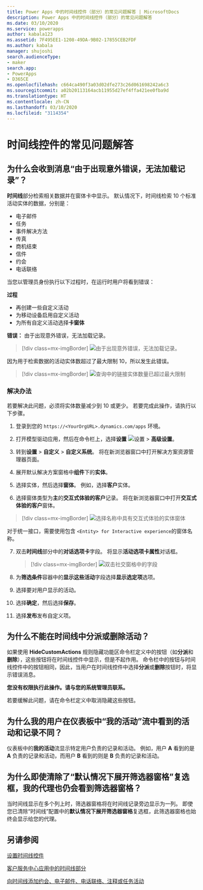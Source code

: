 ```yaml
---
title: Power Apps 中的时间线控件（部分）的常见问题解答 | MicrosoftDocs
description: Power Apps 中的时间线控件（部分）的常见问题解答
ms.date: 03/10/2020
ms.service: powerapps
author: kabala123
ms.assetid: 7F495EE1-1208-49DA-9B02-17855CEB2FDF
ms.author: kabala
manager: shujoshi
search.audienceType:
- maker
search.app:
- PowerApps
- D365CE
ms.openlocfilehash: c664ca490f3a03d02dfe273c26d061698242a6c3
ms.sourcegitcommit: a02b20113164acb11955d27ef4ffa421ee0fba9d
ms.translationtype: HT
ms.contentlocale: zh-CN
ms.lasthandoff: 03/10/2020
ms.locfileid: "3114354"
---
```

# <a name="faqs-for-timeline-control"></a>时间线控件的常见问题解答

## <a name="why-do-i-receive-the-message-records-could-not-be-loaded-because-of-unexpected-error"></a>为什么会收到消息“由于出现意外错误，无法加载记录”？

**时间线**部分检索相关数据并在窗体卡中显示。 默认情况下，时间线检索 10 个标准活动实体的数据，分别是：

-   电子邮件
-   任务
-   事件解决方法
-   传真
-   商机结束
-   信件
-   约会
-   电话联络

当您以管理员身份执行以下过程时，在运行时用户将看到错误：

**过程**
-   再创建一些自定义活动
-   为移动设备启用自定义活动
-   为所有自定义活动选择**卡窗体** 

**错误：** 由于出现意外错误，无法加载记录。

   > [!div class=mx-imgBorder] 
   > ![由于出现意外错误，无法加载记录。](media/timeline-error1.png "由于出现意外错误，无法加载记录。")

因为用于检索数据的活动实体数超过了最大限制 10，所以发生此错误。

   > [!div class=mx-imgBorder] 
   > ![查询中的链接实体数量已超过最大限制](media/timeline-error2.png "[查询中的链接实体数量已超过最大限制")

### <a name="workaround"></a>解决办法

若要解决此问题，必须将实体数量减少到 10 或更少。 若要完成此操作，请执行以下步骤。

1.  登录到您的 `https://<YourOrgURL>.dynamics.com/apps` 环境。

2.  打开模型驱动应用，然后在命令栏上，选择**设置** ![设置](../model-driven-apps/media/powerapps-gear.png) > **高级设置**。

3.  转到**设置** > **自定义** > **自定义系统**。 将在新浏览器窗口中打开解决方案资源管理器页面。

4.  展开默认解决方案窗格中**组件**下的**实体**。

5.  选择实体，然后选择**窗体**。 例如，选择**客户**实体。

6.  选择窗体类型为**主**的**交互式体验的客户**记录。 将在新浏览器窗口中打开**交互式体验的客户**窗体。

   > [!div class=mx-imgBorder] 
   > ![选择名称中具有交互式体验的实体窗体](media/account-interactive-experience.png "选择名称中具有交互式体验的实体窗体")

   对于统一接口，需要使用包含 `<Entity> for Interactive experience`的窗体名称。

7.  双击**时间线**部分中的**对话选项卡**字段。 将显示**活动选项卡属性**对话框。

    > [!div class=mx-imgBorder] 
    > ![双击社交窗格中的字段](media/timeline-conversation-tabs-field.png "双击社交窗格中的字段")  

8.  为**筛选条件**容器中的**显示这些活动**字段选择**显示选定项**选项。

9.  选择要对用户显示的活动。

10. 选择**确定**，然后选择**保存**。

11. 选择**发布**发布自定义项。


## <a name="why-i-cant-assign-or-delete-an-activity-from-the-timeline"></a>为什么不能在时间线中分派或删除活动？

如果使用 **HideCustomActions** 规则隐藏功能区命令栏定义中的按钮（如**分派**和**删除**），这些按钮将在时间线控件中显示，但是不起作用。 命令栏中的按钮与时间线控件中的按钮相同，因此，当用户在时间线控件中选择**分派**或**删除**按钮时，将显示错误消息。

**您没有权限执行此操作。请与您的系统管理员联系。**

若要缓解此问题，请在命令栏定义中取消隐藏这些按钮。


## <a name="why-my-users-see-different-activities-and-records-in-their-my-activities-stream-in-the-dashboard"></a>为什么我的用户在仪表板中“我的活动”流中看到的活动和记录不同？

仪表板中的**我的活动**流显示特定用户负责的记录和活动。 例如，用户 **A** 看到的是 **A** 负责的记录和活动，而用户 **B** 看到的则是 **B** 负责的记录和活动。


## <a name="why-my-agents-see-the-filter-pane-even-when-the-expand-filter-pane-by-default-check-box-is-cleared"></a>为什么即使清除了“默认情况下展开筛选器窗格”复选框，我的代理也仍会看到筛选器窗格？

当时间线显示在多个列上时，筛选器窗格将在时间线记录旁边显示为一列。 即使您已清除“时间线”配置中的**默认情况下展开筛选器窗格**复选框，此筛选器窗格也始终会显示给您的代理。

## <a name="see-also"></a>另请参阅

[设置时间线控件](set-up-timeline-control.md)

[客户服务中心应用中的时间线部分](https://docs.microsoft.com/dynamics365/customer-service/customer-service-hub-user-guide-basics#timeline)

[向时间线添加约会、电子邮件、电话联络、注释或任务活动](../../user/add-activities.md)
